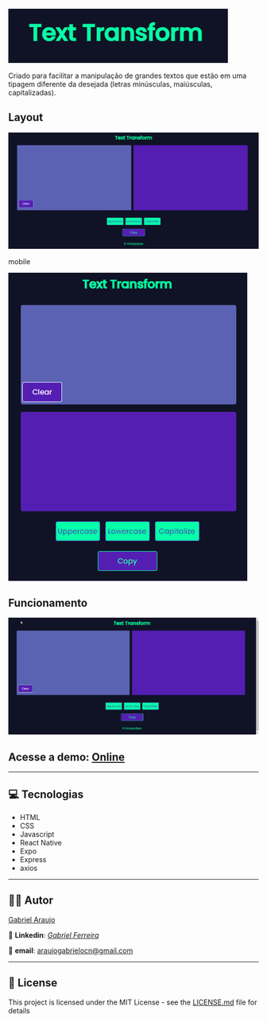 ﻿![Text Transform](assets/txt-logo.PNG)

Criado para facilitar a manipulação de grandes textos que estão em uma tipagem diferente da desejada (letras minúsculas, maiúsculas, capitalizadas).


## Layout

![layout](assets/txt-transform.PNG)

mobile

![mobile](assets/txt-transform-mobile.PNG)

## Funcionamento
![text transform](assets/txt-transform.gif)


## Acesse a demo: [Online](https://araujogabriel77.github.io/text-transform.github.io/)
------
## 💻 Tecnologias

- HTML
- CSS
- Javascript
- React Native
- Expo
- Express
- axios

----
## 🐱‍👤 Autor
[Gabriel Araujo](https://github.com/araujogabriel77)

💼 **Linkedin**: [_Gabriel Ferreira_ ](https://www.linkedin.com/in/araujogabriel77/)

📩 **email**: araujogabrielocn@gmail.com

----
## 📃 License

This project is licensed under the MIT License - see the  [LICENSE.md](./LICENSE.md)  file for details